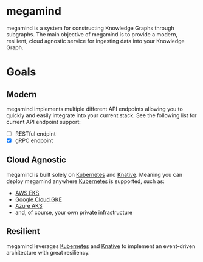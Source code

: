 # megamind

megamind is a system for constructing Knowledge Graphs through subgraphs.
The main objective of megamind is to provide a modern, resilient, cloud
agnostic service for ingesting data into your Knowledge Graph.

# Goals

## Modern

megamind implements multiple different API endpoints allowing you to quickly
and easily integrate into your current stack. See the following list for
current API endpoint support:

- [ ] RESTful endpint
- [x] gRPC endpoint

## Cloud Agnostic

megamind is built solely on [Kubernetes](https://kubernetes.io/) and [Knative](https://knative.dev).
Meaning you can deploy megamind anywhere [Kubernetes](https://kubernetes.io/) is supported, such as:

- [AWS EKS](https://aws.amazon.com/pm/eks/)
- [Google Cloud GKE](https://cloud.google.com/kubernetes-engine)
- [Azure AKS](https://azure.microsoft.com/en-us/services/kubernetes-service/)
- and, of course, your own private infrastructure

## Resilient

megamind leverages [Kubernetes](https://kubernetes.io/) and [Knative](https://knative.dev)
to implement an event-driven architecture with great resiliency.

